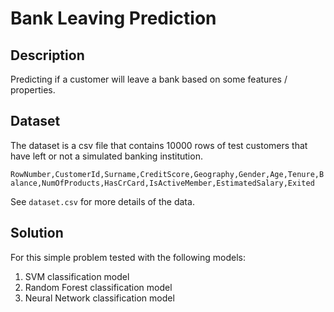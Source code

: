 # Bank Leaving Prediction

## Description
Predicting if a customer will leave a bank based on some features / properties.

## Dataset
The dataset is a csv file that contains 10000 rows of test customers that have left or not a simulated banking institution.

```RowNumber,CustomerId,Surname,CreditScore,Geography,Gender,Age,Tenure,Balance,NumOfProducts,HasCrCard,IsActiveMember,EstimatedSalary,Exited```

See `dataset.csv` for more details of the data.

## Solution
For this simple problem tested with the following models:
  1. SVM classification model
  2. Random Forest classification model
  3. Neural Network classification model

